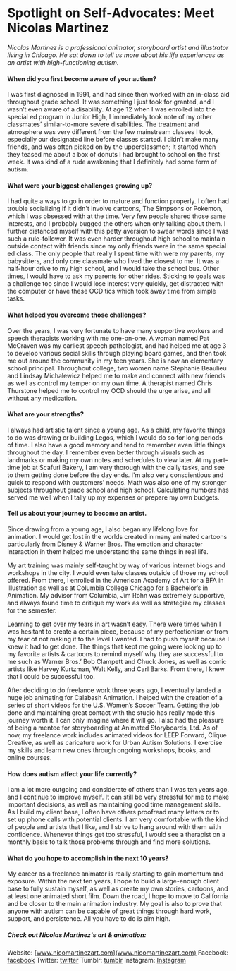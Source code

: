 # Spotlight on Self-Advocates: Meet Nicolas Martinez

*Nicolas Martinez is a professional animator, storyboard artist and illustrator living in Chicago. He sat down to tell us more about his life experiences as an artist with high-functioning autism.*

#### When did you first become aware of your autism?

I was first diagnosed in 1991, and had since then worked with an in-class aid throughout grade school. It was something I just took for granted, and I wasn’t even aware of a disability. At age 12 when I was enrolled into the special ed program in Junior High, I immediately took note of my other classmates’ similar-to-more severe disabilities. The treatment and atmosphere was very different from the few mainstream classes I took, especially our designated line before classes started. I didn’t make many friends, and was often picked on by the upperclassmen; it started when they teased me about a box of donuts I had brought to school on the first week. It was kind of a rude awakening that I definitely had some form of autism.

#### What were your biggest challenges growing up?

I had quite a ways to go in order to mature and function properly. I often had trouble socializing if it didn't involve cartoons, The Simpsons or Pokemon, which I was obsessed with at the time. Very few people shared those same interests, and I probably bugged the others when only talking about them. I further distanced myself with this petty aversion to swear words since I was such a rule-follower. It was even harder throughout high school to maintain outside contact with friends since my only friends were in the same special ed class. The only people that really I spent time with were my parents, my babysitters, and only one classmate who lived the closest to me. It was a half-hour drive to my high school, and I would take the school bus. Other times, I would have to ask my parents for other rides. Sticking to goals was a challenge too since I would lose interest very quickly, get distracted with the computer or have these OCD tics which took away time from simple tasks.

#### What helped you overcome those challenges?
Over the years, I was very fortunate to have many supportive workers and speech therapists working with me one-on-one. A woman named Pat McCraven was my earliest speech pathologist, and had helped me at age 3 to develop various social skills through playing board games, and then took me out around the community in my teen years. She is now an elementary school principal. Throughout college, two women name Stephanie Beaulieu and Lindsay Michalewicz helped me to make and connect with new friends as well as control my temper on my own time. A therapist named Chris Thurstone helped me to control my OCD should the urge arise, and all without any medication.

#### What are your strengths?

I always had artistic talent since a young age. As a child, my favorite things to do was drawing or building Legos, which I would do so for long periods of time. I also have a good memory and tend to remember even little things throughout the day. I remember even better through visuals such as landmarks or making my own notes and schedules to view later. At my part-time job at Scafuri Bakery, I am very thorough with the daily tasks, and see to them getting done before the day ends. I'm also very conscientious and quick to respond with customers' needs. Math was also one of my stronger subjects throughout grade school and high school. Calculating numbers has served me well when I tally up my expenses or prepare my own budgets.

#### Tell us about your journey to become an artist.

Since drawing from a young age, I also began my lifelong love for animation. I would get lost in the worlds created in many animated cartoons particularly from Disney & Warner Bros. The emotion and character interaction in them helped me understand the same things in real life.

My art training was mainly self-taught by way of various internet blogs and workshops in the city. I would even take classes outside of those my school offered. From there, I enrolled in the American Academy of Art for a BFA in Illustration as well as at Columbia College Chicago for a Bachelor’s in Animation. My advisor from Columbia, Jim Rohn was extremely supportive, and always found time to critique my work as well as strategize my classes for the semester.

Learning to get over my fears in art wasn’t easy. There were times when I was hesitant to create a certain piece, because of my perfectionism or from my fear of not making it to the level I wanted. I had to push myself because I knew it had to get done. The things that kept me going were looking up to my favorite artists & cartoons to remind myself why they are successful to me such as Warner Bros.’ Bob Clampett and Chuck Jones, as well as comic artists like Harvey Kurtzman, Walt Kelly, and Carl Barks. From there, I knew that I could be successful too.

After deciding to do freelance work three years ago, I eventually landed a huge job animating for Calabash Animation. I helped with the creation of a series of short videos for the U.S. Women’s Soccer Team. Getting the job done and maintaining great contact with the studio has really made this journey worth it. I can only imagine where it will go. I also had the pleasure of being a mentee for storyboarding at Animated Storyboards, Ltd. As of now, my freelance work includes animated videos for LEEP Forward, Clique Creative, as well as caricature work for Urban Autism Solutions. I exercise my skills and learn new ones through ongoing workshops, books, and online courses.

#### How does autism affect your life currently?
I am a lot more outgoing and considerate of others than I was ten years ago, and I continue to improve myself. It can still be very stressful for me to make important decisions, as well as maintaining good time management skills. As I build my client base, I often have others proofread many letters or to set up phone calls with potential clients. I am very comfortable with the kind of people and artists that I like, and I strive to hang around with them with confidence. Whenever things get too stressful, I would see a therapist on a monthly basis to talk those problems through and find more solutions.

#### What do you hope to accomplish in the next 10 years?
My career as a freelance animator is really starting to gain momentum and exposure. Within the next ten years, I hope to build a large-enough client base to fully sustain myself, as well as create my own stories, cartoons, and at least one animated short film. Down the road, I hope to move to California and be closer to the main animation industry. My goal is also to prove that anyone with autism can be capable of great things through hard work, support, and persistence. All you have to do is aim high.


##### Check out Nicolas Martinez's art & animation:

   Website: [www.nicomartinezart.com](www.nicomartinezart.com)
   Facebook: [facebook](facebook.com/NicoMartinezArt)
   Twitter: [twitter](twitter.com/88_nmartinez)
   Tumblr: [tumblr](88nmartinez.tumblr.com)
   Instagram: [Instagram](www.instagram.com/88_nmartinez)
